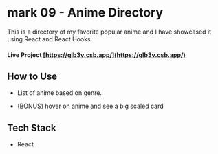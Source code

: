 # mark 09 - Anime Directory

This is a directory of my favorite popular anime and I have showcased it using React and React Hooks.

#### Live Project [https://glb3v.csb.app/](https://glb3v.csb.app/)

## How to Use

* List of anime based on genre.

* (BONUS) hover on anime and see a big scaled card

## Tech Stack

* React
